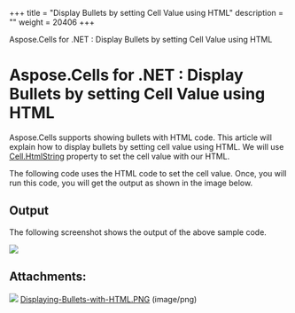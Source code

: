 +++
title = "Display Bullets by setting Cell Value using HTML" 
description = "" 
weight = 20406 
+++

Aspose.Cells for .NET : Display Bullets by setting Cell Value using HTML  

# Aspose.Cells for .NET : Display Bullets by setting Cell Value using HTML


Aspose.Cells supports showing bullets with HTML code. This article will explain how to display bullets by setting cell value using HTML. We will use [Cell.HtmlString](https://apireference.aspose.com/net/cells/aspose.cells/cell/properties/htmlstring) property to set the cell value with our HTML.

The following code uses the HTML code to set the cell value. Once, you will run this code, you will get the output as shown in the image below.

## Output

The following screenshot shows the output of the above sample code.

![](https://docs2.aspose.com/cells/net/attachments/5017723/5112649.png)

## Attachments:

![](https://docs2.aspose.com/cells/net/images/icons/bullet_blue.gif) [Displaying-Bullets-with-HTML.PNG](https://docs2.aspose.com/cells/net/attachments/5017723/5112649.png) (image/png)  


